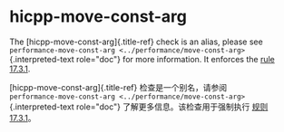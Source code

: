 # hicpp-move-const-arg

The [hicpp-move-const-arg]{.title-ref} check is an alias, please see  
`performance-move-const-arg <../performance/move-const-arg>`{.interpreted-text role="doc"} for more information. It enforces the [rule 17.3.1](https://www.perforce.com/resources/qac/high-integrity-cpp-coding-standard/standard-library).

[hicpp-move-const-arg]{.title-ref} 检查是一个别名，请参阅  
`performance-move-const-arg <../performance/move-const-arg>`{.interpreted-text role="doc"} 了解更多信息。该检查用于强制执行 [规则 17.3.1](https://www.perforce.com/resources/qac/high-integrity-cpp-coding-standard/standard-library)。

